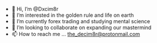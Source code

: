 - 👋 Hi, I’m @Dxcim8r
- 👀 I’m interested in the golden rule and life on earth
- 🌱 I’m currently forex trading and studying mental science
- 💞️ I’m looking to collaborate on expanding our mastermind
- 📫 How to reach me ... the_decim8r@protonmail.com

<!---
Dxcim8r/Dxcim8r is a ✨ special ✨ repository because its `README.md` (this file) appears on your GitHub profile.
You can click the Preview link to take a look at your changes.
--->
